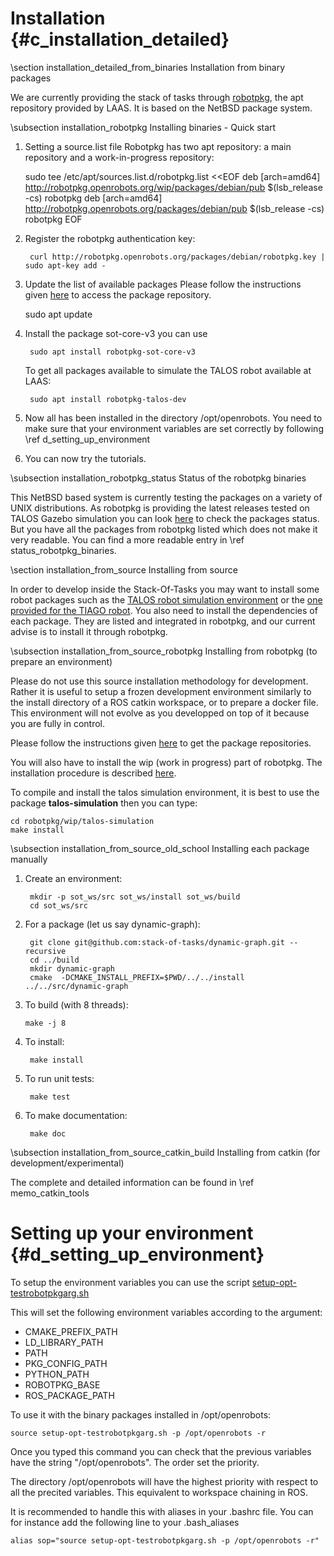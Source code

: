 # Installation {#c_installation_detailed}

\section installation_detailed_from_binaries Installation from binary packages

We are currently providing the stack of tasks through [robotpkg](https://robotpkg.openrobots.org), 
the apt repository provided by LAAS. It is based on the NetBSD package system.

\subsection installation_robotpkg Installing binaries - Quick start

1. Setting a source.list file 
Robotpkg has two apt repository: a main repository and a work-in-progress repository:

    sudo tee /etc/apt/sources.list.d/robotpkg.list <<EOF
    deb [arch=amd64] http://robotpkg.openrobots.org/wip/packages/debian/pub $(lsb_release -cs) robotpkg
    deb [arch=amd64] http://robotpkg.openrobots.org/packages/debian/pub $(lsb_release -cs) robotpkg
    EOF


2. Register the robotpkg authentication key:

        curl http://robotpkg.openrobots.org/packages/debian/robotpkg.key | sudo apt-key add -


3. Update the list of available packages 
Please follow the instructions given <a href="http://robotpkg.openrobots.org/debian.html">here</a> to access the package repository.

    sudo apt update

4. Install the package sot-core-v3 you can use

        sudo apt install robotpkg-sot-core-v3


    To get all packages available to simulate the TALOS robot available at LAAS:

        sudo apt install robotpkg-talos-dev

5. Now all has been installed in the directory /opt/openrobots.
   You need to make sure that your environment variables are set correctly by following \ref d_setting_up_environment
   
6. You can now try the tutorials.

\subsection installation_robotpkg_status Status of the robotpkg binaries

This NetBSD based system is currently testing the packages on a variety of UNIX distributions.
As robotpkg is providing the latest releases tested on TALOS Gazebo simulation
you can look [here](http://robotpkg.openrobots.org/rbulk/robotpkg-wip/all.html) to check the packages status.
But you have all the packages from robotpkg listed which does not make it very readable.
You can find a more readable entry in \ref status_robotpkg_binaries.

\section installation_from_source Installing from source 

In order to develop inside the Stack-Of-Tasks you may want to install some robot packages such as 
the [TALOS robot simulation environment](http://wiki.ros.org/Robots/TALOS/Tutorials/Installation/Simulation) or the [one provided for the TIAGO robot](http://wiki.ros.org/Robots/TIAGo/Tutorials/Installation/TiagoSimulation).
You also need to install the dependencies of each package. They are listed and integrated in robotpkg, and our
current advise is to install it through robotpkg.

\subsection installation_from_source_robotpkg Installing from robotpkg (to prepare an environment)

Please do not use this source installation methodology for development. Rather it is useful to setup a frozen development environment
similarly to the install directory of a ROS catkin workspace, or to prepare a docker file.
This environment will not evolve as you developped on top of it because you are fully in control.

Please follow the instructions given [here](http://robotpkg.openrobots.org/install.html) to get the package repositories.

You will also have to install the wip (work in progress) part of robotpkg. The installation procedure is described
[here](http://robotpkg.openrobots.org/robotpkg-wip.html).

To compile and install the talos simulation environment, it is best to use the package <b>talos-simulation</b> then you can type:

    cd robotpkg/wip/talos-simulation
    make install
    

\subsection installation_from_source_old_school Installing each package manually

1. Create an environment:

        mkdir -p sot_ws/src sot_ws/install sot_ws/build
        cd sot_ws/src
    
2. For a package (let us say dynamic-graph):

        git clone git@github.com:stack-of-tasks/dynamic-graph.git --recursive
        cd ../build
        mkdir dynamic-graph
        cmake  -DCMAKE_INSTALL_PREFIX=$PWD/../../install ../../src/dynamic-graph
        
3. To build (with 8 threads):
   
       make -j 8

4. To install:
    
        make install
        
5. To run unit tests:
   
        make test
        
6. To make documentation:

        make doc
        
\subsection installation_from_source_catkin_build Installing from catkin (for development/experimental)

The complete and detailed information can be found in \ref memo_catkin_tools


# Setting up your environment {#d_setting_up_environment}

To setup the environment variables you can use the script
[setup-opt-testrobotpkgarg.sh](https://github.com/stack-of-tasks/sot-doc/blob/master/bash/setup-opt-testrobotpkgarg.sh)

This will set the following environment variables according to the argument:
 * CMAKE_PREFIX_PATH
 * LD_LIBRARY_PATH
 * PATH
 * PKG_CONFIG_PATH
 * PYTHON_PATH 
 * ROBOTPKG_BASE 
 * ROS_PACKAGE_PATH 
 
To use it with the binary packages installed in /opt/openrobots:

    source setup-opt-testrobotpkgarg.sh -p /opt/openrobots -r

Once you typed this command you can check that the previous variables have the string "/opt/openrobots".
The order set the priority.

The directory /opt/openrobots will have the highest priority with respect to all the precited variables.
This equivalent to workspace chaining in ROS.

It is recommended to handle this with aliases in your .bashrc file.
You can for instance add the following line to your .bash_aliases

    alias sop="source setup-opt-testrobotpkgarg.sh -p /opt/openrobots -r"




